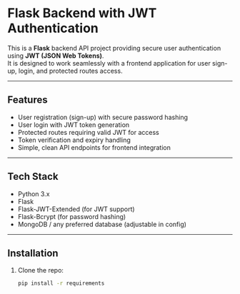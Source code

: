 # Flask Backend with JWT Authentication

This is a **Flask** backend API project providing secure user authentication using **JWT (JSON Web Tokens)**.  
It is designed to work seamlessly with a frontend application for user sign-up, login, and protected routes access.

---

## Features

- User registration (sign-up) with secure password hashing  
- User login with JWT token generation  
- Protected routes requiring valid JWT for access  
- Token verification and expiry handling  
- Simple, clean API endpoints for frontend integration

---

## Tech Stack

- Python 3.x  
- Flask  
- Flask-JWT-Extended (for JWT support)  
- Flask-Bcrypt (for password hashing)  
- MongoDB / any preferred database (adjustable in config)  

---

## Installation

1. Clone the repo:

   ```bash
   pip install -r requirements
